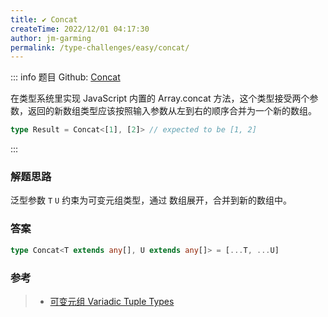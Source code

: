 ```yaml
---
title: ✔️ Concat
createTime: 2022/12/01 04:17:30
author: jm-garming
permalink: /type-challenges/easy/concat/
---
```


::: info 题目
Github: [Concat](https://github.com/type-challenges/type-challenges/blob/main/questions/00533-easy-concat/)

在类型系统里实现 JavaScript 内置的 Array.concat 方法，这个类型接受两个参数，返回的新数组类型应该按照输入参数从左到右的顺序合并为一个新的数组。

```ts
type Result = Concat<[1], [2]> // expected to be [1, 2]
```

:::

### 解题思路

泛型参数 `T` `U` 约束为可变元组类型，通过 数组展开，合并到新的数组中。

### 答案

```ts
type Concat<T extends any[], U extends any[]> = [...T, ...U]
```

### 参考

> - [可变元组 Variadic Tuple Types](https://www.typescriptlang.org/docs/handbook/release-notes/typescript-4-0.html#variadic-tuple-types)
